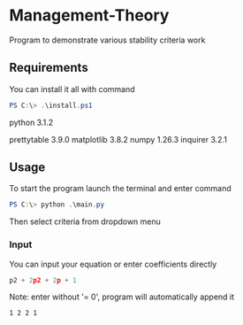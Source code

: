# Management-Theory

Program to demonstrate various stability criteria work

## Requirements

You can install it all with command

```powershell
PS C:\> .\install.ps1
```

python 3.1.2

prettytable 3.9.0
matplotlib 3.8.2
numpy 1.26.3
inquirer 3.2.1

## Usage

To start the program launch the terminal and enter command

```powershell
PS C:\> python .\main.py
```

Then select criteria from dropdown menu

### Input

You can input your equation or enter coefficients directly

```python
p2 + 2p2 + 2p + 1
```

Note: enter without '= 0', program will automatically append it

```
1 2 2 1
```
